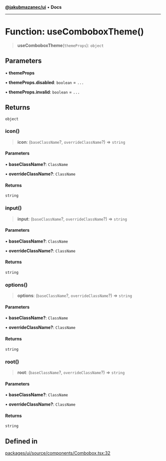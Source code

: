 [**@jakubmazanec/ui**](../README.md) • **Docs**

---

# Function: useComboboxTheme()

> **useComboboxTheme**(`themeProps`): `object`

## Parameters

• **themeProps**

• **themeProps.disabled**: `boolean` = `...`

• **themeProps.invalid**: `boolean` = `...`

## Returns

`object`

### icon()

> **icon**: (`baseClassName`?, `overrideClassName`?) => `string`

#### Parameters

• **baseClassName?**: `ClassName`

• **overrideClassName?**: `ClassName`

#### Returns

`string`

### input()

> **input**: (`baseClassName`?, `overrideClassName`?) => `string`

#### Parameters

• **baseClassName?**: `ClassName`

• **overrideClassName?**: `ClassName`

#### Returns

`string`

### options()

> **options**: (`baseClassName`?, `overrideClassName`?) => `string`

#### Parameters

• **baseClassName?**: `ClassName`

• **overrideClassName?**: `ClassName`

#### Returns

`string`

### root()

> **root**: (`baseClassName`?, `overrideClassName`?) => `string`

#### Parameters

• **baseClassName?**: `ClassName`

• **overrideClassName?**: `ClassName`

#### Returns

`string`

## Defined in

[packages/ui/source/components/Combobox.tsx:32](https://github.com/jakubmazanec/tools/blob/e8ae4d79f84effbab1b79b1c88222a54b84f3504/packages/ui/source/components/Combobox.tsx#L32)
